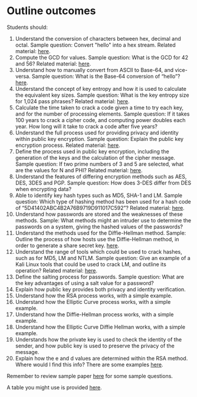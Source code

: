 # Outline outcomes

Students should:

1. Understand the conversion of characters between hex, decimal and octal. Sample question: Convert "hello" into a hex stream. Related material: [here](https://asecuritysite.com/Coding/ascii).
1. Compute the GCD for values. Sample question: What is the GCD for 42 and 56? Related material: [here](http://asecuritysite.com/encryption/gcd).
1. Understand how to manually convert from ASCII to Base-64, and vice-versa. Sample question: What is the Base-64 conversion of “hello”? [here](https://asecuritysite.com/Coding/ascii).
1. Understand the concept of key entropy and how it is used to calculate the equivalent key sizes. Sample question: What is the key entropy size for 1,024 pass phrases? Related material: [here](https://asecuritysite.com/encryption/en).
1. Calculate the time taken to crack a code given a time to try each key, and for the number of processing elements. Sample question: If it takes 100 years to crack a cipher code, and computing power doubles each year. How long will it take to crack a code after five years?
1. Understand the full process used for providing privacy and identity within public key encryption. Sample question: Explain the public key encryption process. Related material: [here](https://www.youtube.com/watch?v=KmQQOtZw2GQ).
1. Define the process used in public key encryption, including the generation of the keys and the calculation of the cipher message. Sample question: If two prime numbers of 3 and 5 are selected, what are the values for N and PHI? Related material: [here](https://asecuritysite.com/encryption/rsa).
1. Understand the features of differing encryption methods such as AES, DES, 3DES and PGP. Sample question: How does 3-DES differ from DES when encrypting data?
1. Able to identify key hash types such as MD5, SHA-1 and LM. Sample question: Which type of hashing method has been used for a hash code of “5D41402ABC4B2A76B9719D911017C592”? Related material: [here](https://asecuritysite.com/encryption/md5).
1. Understand how passwords are stored and the weaknesses of these methods. Sample: What methods might an intruder use to determine the passwords on a system, giving the hashed values of the passwords?
1. Understand the methods used for the Diffie-Hellman method. Sample: Outline the process of how hosts use the Diffie-Hellman method, in order to generate a share secret key. [here](https://asecuritysite.com/Encryption/diffie).
1. Understand the range of tools which could be used to crack hashes, such as for MD5, LM and NTLM. Sample question: Give an example of a Kali Linux tools that could be used to crack LM, and outline its operation? Related material: [here](https://www.youtube.com/watch?v=ENp-tDJn1uY).
1. Define the salting process for passwords. Sample question: What are the key advantages of using a salt value for a password?
1. Explain how public key provides both privacy and identity verification.
1. Understand how the RSA process works, with a simple example.
1. Understand how the Elliptic Curve process works, with a simple example.
1. Understand how the Diffie-Hellman process works, with a simple example.
1. Understand how the Elliptic Curve Diffie Hellman works, with a simple example.
1. Understands how the private key is used to check the identity of the sender, and how public key is used to preserve the privacy of the message.
1. Explain how the e and d values are determined within the RSA method. Where would I find this info? There are some examples [here](https://asecuritysite.com/log/rsa_examples.pdf).

Remember to review sample paper [here](https://github.com/billbuchanan/appliedcrypto/blob/master/z_assessments/test01/fake_exam_paper.md) for some sample questions.

A table you might use is provided [here](https://asecuritysite.com/public/table.pdf).
